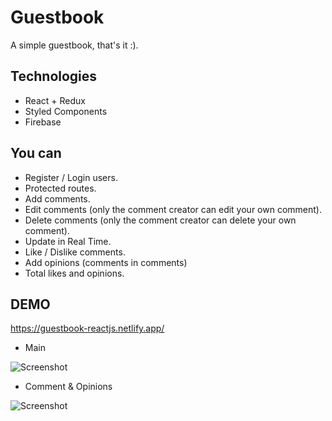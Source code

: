 # Guestbook

A simple guestbook, that's it :).

## Technologies

-   React + Redux
-   Styled Components
-   Firebase

## You can

-   Register / Login users.
-   Protected routes.
-   Add comments.
-   Edit comments (only the comment creator can edit your own comment).
-   Delete comments (only the comment creator can delete your own comment).
-   Update in Real Time.
-   Like / Dislike comments.
-   Add opinions (comments in comments)
-   Total likes and opinions.

## DEMO

https://guestbook-reactjs.netlify.app/

-   Main

![Screenshot](https://i.imgur.com/51XlFxq.png)

-   Comment & Opinions

![Screenshot](https://i.imgur.com/txx1dgy.png)
